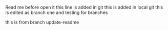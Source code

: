 Read me before open it
this line is added in git
this is added in local git
this is edited as branch one
and testing for branches

this is from branch update-readme
